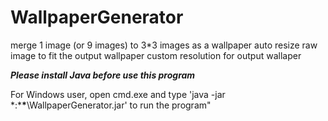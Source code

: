# WallpaperGenerator
merge 1 image (or 9 images) to 3*3 images  as a wallpaper
auto resize raw image to fit the output wallpaper
custom resolution for output wallaper

***Please install Java before use this program***

For Windows user, open cmd.exe and type 'java -jar *:\***\***\WallpaperGenerator.jar' to run the program"
